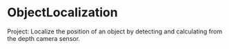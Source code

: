 # ObjectLocalization
Project: Localize the position of an object by detecting and calculating from the depth camera sensor.

